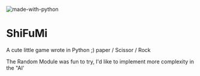 ![made-with-python](https://user-images.githubusercontent.com/92400778/185082076-942b2bfb-c2f3-4e0f-9e04-f83f0d943224.svg)

# ShiFuMi
A cute little game wrote in Python ;)
paper / Scissor / Rock

The Random Module was fun to try, I'd like to implement more complexity in the "AI'


